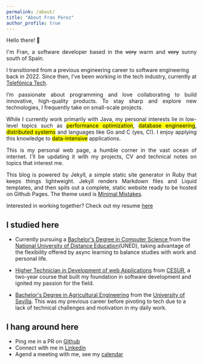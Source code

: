 ```yaml
---
permalink: /about/
title: "About Fran Pérez"
author_profile: true
---
```


Hello there! 👋

<p style="text-align:justify">
I'm Fran, a software developer based in the <del>very</del> warm and <del>very</del> sunny south of Spain.

I transitioned from a previous engineering career to software engineering back in 2022. Since then, I’ve been working in the tech industry, currently at <a target="_blank" href="https://telefonicatech.com/">Telefónica Tech</a>.
</p>

<p style="text-align:justify">
I’m passionate about programming and love collaborating to build innovative, high-quality products. To stay sharp and explore new technologies, I frequently take on small-scale projects.</p>

<p style="text-align:justify">
While I currently work primarily with Java, my personal interests lie in low-level topics such as <mark class="mark">performance optimization</mark>, <mark class="mark">database engineering</mark>, <mark class="mark">distributed systems</mark> and languages like Go and C (yes, C!). I enjoy applying this knowledge to <mark class="mark">data-intensive</mark> applications.</p>

<p style="text-align:justify">
This is my personal web page, a humble corner in the vast ocean of internet. I'll be updating it with my projects, CV and technical notes on topics that interest me.</p>

<p style="text-align:justify">
This blog is powered by Jekyll, a simple static site generator in Ruby that keeps things lightweight. Jekyll renders Markdown files and Liquid templates, and then spits out a complete, static website ready to be hosted on Github Pages. The theme used is <a target="_blank" href="https://github.com/mmistakes/minimal-mistakes">Minimal Mistakes</a>.</p>


Interested in working together? Check out my resume [here](https://www.franpersanchez.com/assets/resume/Fran_PEREZ_Resume_[Eng]f.pdf)

## I studied here
* Currently pursuing a <span style="text-decoration: underline;">Bachelor's Degree in Computer Science </span> from the [National University of Distance Education](https://www.uned.es/universidad/inicio/en/)(UNED), taking advantage of the flexibility offered by async learning to balance studies with work and personal life.

* <span style="text-decoration: underline;">Higher Technician in Development of web Applications</span> from [CESUR](https://www.cesurformacion.com/), a two-year course that built my foundation in software development and ignited my passion for the field.

* <span style="text-decoration: underline;">Bachelor's Degree in Agricultural Engineering</span> from the [University of Sevilla](https://www.us.es/). This was my previous career before pivoting to tech due to a lack of technical challenges and motivation in my daily work.

## I hang around here
* Ping me in a PR on [Github](https://github.com/franpersanchez)
* Connect with me in [Linkedin](https://www.linkedin.com/in/franpersanchez/)
* Agend a meeting with me, see my [calendar](https://calendly.com/franpersanchez/30min?preview_source=et_card&month=2024-09)